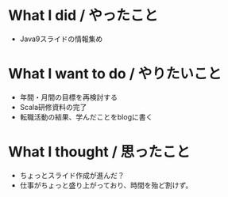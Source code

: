# What I did / やったこと
- Java9スライドの情報集め

# What I want to do / やりたいこと
- 年間・月間の目標を再検討する
- Scala研修資料の完了
- 転職活動の結果、学んだことをblogに書く

# What I thought / 思ったこと
- ちょっとスライド作成が進んだ？
- 仕事がちょっと盛り上がっており、時間を殆ど割けず。
